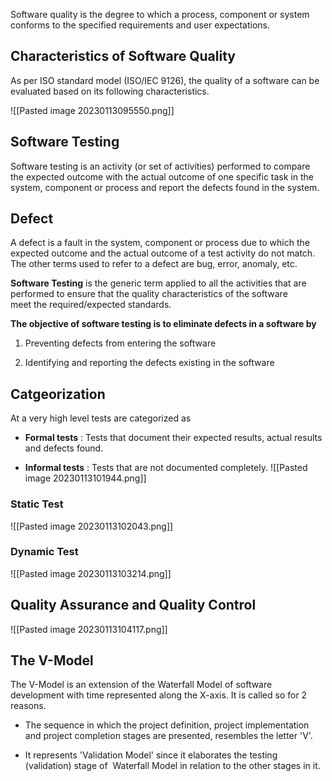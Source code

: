 Software quality is the degree to which a process, component or system conforms to the specified requirements and user expectations.

## Characteristics of Software Quality

As per ISO standard model (ISO/IEC 9126), the quality of a software can be evaluated based on its following characteristics.

![[Pasted image 20230113095550.png]]

## Software Testing

Software testing is an activity (or set of activities) performed to compare the expected outcome with the actual outcome of one specific task in the system, component or process and report the defects found in the system.

## Defect

A defect is a fault in the system, component or process due to which the expected outcome and the actual outcome of a test activity do not match.  
The other terms used to refer to a defect are bug, error, anomaly, etc.

**Software Testing** is the generic term applied to all the activities that are performed to ensure that the quality characteristics of the software meet the required/expected standards. 

**The objective of software testing is to eliminate defects in a software by**

1.  Preventing defects from entering the software
    
2.  Identifying and reporting the defects existing in the software

## Catgeorization

At a very high level tests are categorized as

-   **Formal tests** : Tests that document their expected results, actual results and defects found.
    
-   **Informal tests** : Tests that are not documented completely.
![[Pasted image 20230113101944.png]]

### Static Test
![[Pasted image 20230113102043.png]]

### Dynamic Test
![[Pasted image 20230113103214.png]]

## Quality Assurance and Quality Control

![[Pasted image 20230113104117.png]]

## The V-Model

The V-Model is an extension of the Waterfall Model of software development with time represented along the X-axis. It is called so for 2 reasons.

-   The sequence in which the project definition, project implementation and project completion stages are presented, resembles the letter 'V'.
    
-   It represents 'Validation Model' since it elaborates the testing (validation) stage of  Waterfall Model in relation to the other stages in it.
